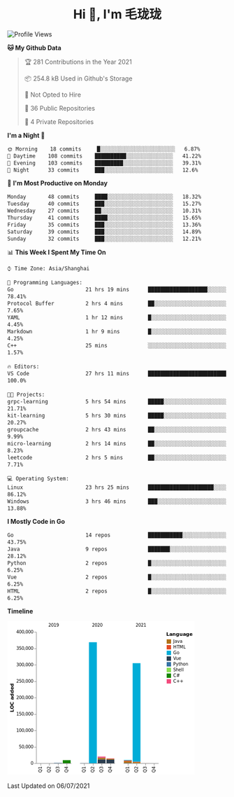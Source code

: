 <h1 align="center">Hi 👋, I'm 毛珑珑</h1>

<!--START_SECTION:waka-->
![Profile Views](http://img.shields.io/badge/Profile%20Views-6-blue)

**🐱 My Github Data** 

> 🏆 281 Contributions in the Year 2021
 > 
> 📦 254.8 kB Used in Github's Storage 
 > 
> 🚫 Not Opted to Hire
 > 
> 📜 36 Public Repositories 
 > 
> 🔑 4 Private Repositories  
 > 
**I'm a Night 🦉** 

```text
🌞 Morning    18 commits     █░░░░░░░░░░░░░░░░░░░░░░░░   6.87% 
🌆 Daytime    108 commits    ██████████░░░░░░░░░░░░░░░   41.22% 
🌃 Evening    103 commits    █████████░░░░░░░░░░░░░░░░   39.31% 
🌙 Night      33 commits     ███░░░░░░░░░░░░░░░░░░░░░░   12.6%

```
📅 **I'm Most Productive on Monday** 

```text
Monday       48 commits     ████░░░░░░░░░░░░░░░░░░░░░   18.32% 
Tuesday      40 commits     ███░░░░░░░░░░░░░░░░░░░░░░   15.27% 
Wednesday    27 commits     ██░░░░░░░░░░░░░░░░░░░░░░░   10.31% 
Thursday     41 commits     ████░░░░░░░░░░░░░░░░░░░░░   15.65% 
Friday       35 commits     ███░░░░░░░░░░░░░░░░░░░░░░   13.36% 
Saturday     39 commits     ███░░░░░░░░░░░░░░░░░░░░░░   14.89% 
Sunday       32 commits     ███░░░░░░░░░░░░░░░░░░░░░░   12.21%

```


📊 **This Week I Spent My Time On** 

```text
⌚︎ Time Zone: Asia/Shanghai

💬 Programming Languages: 
Go                       21 hrs 19 mins      ███████████████████░░░░░░   78.41% 
Protocol Buffer          2 hrs 4 mins        ██░░░░░░░░░░░░░░░░░░░░░░░   7.65% 
YAML                     1 hr 12 mins        █░░░░░░░░░░░░░░░░░░░░░░░░   4.45% 
Markdown                 1 hr 9 mins         █░░░░░░░░░░░░░░░░░░░░░░░░   4.25% 
C++                      25 mins             ░░░░░░░░░░░░░░░░░░░░░░░░░   1.57%

🔥 Editors: 
VS Code                  27 hrs 11 mins      █████████████████████████   100.0%

🐱‍💻 Projects: 
grpc-learning            5 hrs 54 mins       █████░░░░░░░░░░░░░░░░░░░░   21.71% 
kit-learning             5 hrs 30 mins       █████░░░░░░░░░░░░░░░░░░░░   20.27% 
groupcache               2 hrs 43 mins       ██░░░░░░░░░░░░░░░░░░░░░░░   9.99% 
micro-learning           2 hrs 14 mins       ██░░░░░░░░░░░░░░░░░░░░░░░   8.23% 
leetcode                 2 hrs 5 mins        ██░░░░░░░░░░░░░░░░░░░░░░░   7.71%

💻 Operating System: 
Linux                    23 hrs 25 mins      █████████████████████░░░░   86.12% 
Windows                  3 hrs 46 mins       ███░░░░░░░░░░░░░░░░░░░░░░   13.88%

```

**I Mostly Code in Go** 

```text
Go                       14 repos            ███████████░░░░░░░░░░░░░░   43.75% 
Java                     9 repos             ███████░░░░░░░░░░░░░░░░░░   28.12% 
Python                   2 repos             █░░░░░░░░░░░░░░░░░░░░░░░░   6.25% 
Vue                      2 repos             █░░░░░░░░░░░░░░░░░░░░░░░░   6.25% 
HTML                     2 repos             █░░░░░░░░░░░░░░░░░░░░░░░░   6.25%

```


**Timeline**

![Chart not found](https://raw.githubusercontent.com/MaoLongLong/MaoLongLong/main/charts/bar_graph.png) 


 Last Updated on 06/07/2021
<!--END_SECTION:waka-->
